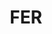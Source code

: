 ---
publishdate: 2019-02-04
title: "FER"
description: "Création d’une école de musique et d’une halle de marché"
location: "Ferrette (68)"
client: ""
builder: []
period: "2011 - 2012"
surface: "960 m²"
cost: ""
images: [
'small/fer/FER_Pers_fragment_L.jpg',
'small/fer/FER_Plans.jpg',
'small/fer/FER_vue_2a.jpg',
'small/fer/FER_vue_1a.jpg',
]
---